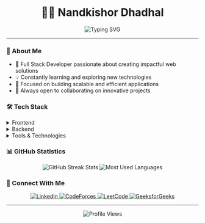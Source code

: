 <h1 align="center">👨‍💻 Nandkishor Dhadhal</h1>

<div align="center">
  <img src="https://readme-typing-svg.demolab.com?font=Fira+Code&weight=600&size=22&duration=3000&pause=1000&color=3498DB&center=true&vCenter=true&random=false&width=435&lines=Full+Stack+Developer;Transforming+Ideas+into+Code;Problem+Solver;Tech+Enthusiast" alt="Typing SVG" />
</div>

---

### 🌟 About Me
- 🚀 Full Stack Developer passionate about creating impactful web solutions
- 💡 Constantly learning and exploring new technologies
- 🎯 Focused on building scalable and efficient applications
- 🌱 Always open to collaborating on innovative projects

### 🛠️ Tech Stack

<details>
<summary>Frontend</summary>

- ![HTML5](https://img.shields.io/badge/HTML5-E34F26?style=for-the-badge&logo=html5&logoColor=white)
- ![CSS3](https://img.shields.io/badge/CSS3-1572B6?style=for-the-badge&logo=css3&logoColor=white)
- ![JavaScript](https://img.shields.io/badge/JavaScript-F7DF1E?style=for-the-badge&logo=javascript&logoColor=black)
- ![React](https://img.shields.io/badge/React-20232A?style=for-the-badge&logo=react&logoColor=61DAFB)
</details>

<details>
<summary>Backend</summary>

- ![Node.js](https://img.shields.io/badge/Node.js-43853D?style=for-the-badge&logo=node.js&logoColor=white)
- ![Express.js](https://img.shields.io/badge/Express.js-404D59?style=for-the-badge)
- ![MongoDB](https://img.shields.io/badge/MongoDB-4EA94B?style=for-the-badge&logo=mongodb&logoColor=white)
</details>

<details>
<summary>Tools & Technologies</summary>

- ![Docker](https://img.shields.io/badge/Docker-2496ED?style=for-the-badge&logo=docker&logoColor=white)
- ![Git](https://img.shields.io/badge/Git-F05032?style=for-the-badge&logo=git&logoColor=white)
- ![Postman](https://img.shields.io/badge/Postman-FF6C37?style=for-the-badge&logo=postman&logoColor=white)
- ![Linux](https://img.shields.io/badge/Linux-FCC624?style=for-the-badge&logo=linux&logoColor=black)
- ![Firebase](https://img.shields.io/badge/Firebase-FFCA28?style=for-the-badge&logo=firebase&logoColor=black)
- ![Figma](https://img.shields.io/badge/Figma-F24E1E?style=for-the-badge&logo=figma&logoColor=white)
</details>

### 📊 GitHub Statistics

<div align="center">
  <img src="https://github-readme-streak-stats.herokuapp.com/?user=Nand68&theme=tokyonight" alt="GitHub Streak Stats" />
  <img src="https://github-readme-stats.vercel.app/api/top-langs?username=Nand68&show_icons=true&locale=en&layout=compact&theme=tokyonight" alt="Most Used Languages" />
</div>

### 🤝 Connect With Me

<p align="center">
  <a href="https://linkedin.com/in/nandkishor-dhadhal" target="_blank">
    <img src="https://img.shields.io/badge/LinkedIn-0077B5?style=for-the-badge&logo=linkedin&logoColor=white" alt="LinkedIn"/>
  </a>
  <a href="https://codeforces.com/profile/nkd" target="_blank">
    <img src="https://img.shields.io/badge/Codeforces-445f9d?style=for-the-badge&logo=Codeforces&logoColor=white" alt="CodeForces"/>
  </a>
  <a href="https://www.leetcode.com/Nkd_68" target="_blank">
    <img src="https://img.shields.io/badge/LeetCode-FFA116?style=for-the-badge&logo=LeetCode&logoColor=black" alt="LeetCode"/>
  </a>
  <a href="https://auth.geeksforgeeks.org/user/nandkishory8wl" target="_blank">
    <img src="https://img.shields.io/badge/GeeksforGeeks-298D46?style=for-the-badge&logo=geeksforgeeks&logoColor=white" alt="GeeksforGeeks"/>
  </a>
</p>

---

<div align="center">
  <img src="https://komarev.com/ghpvc/?username=Nand68&style=flat-square&color=blue" alt="Profile Views"/>
</div>
